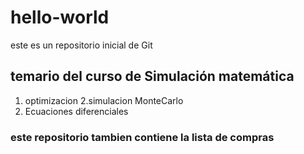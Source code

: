 # hello-world
este es un repositorio inicial de Git

## temario del curso de Simulación matemática

1. optimizacion
2.simulacion MonteCarlo
3. Ecuaciones diferenciales

### este repositorio tambien contiene la lista de compras